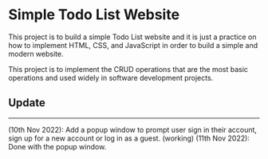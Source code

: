 # Simple Todo List Website

This project is to build a simple Todo List website and it is just a practice on how to implement HTML, CSS, and JavaScript in order to build a simple and modern website.

This project is to implement the CRUD operations that are the most basic operations and used widely in software development projects.

## Update

---

(10th Nov 2022): Add a popup window to prompt user sign in their account, sign up for a new account or log in as a guest. (working)
(11th Nov 2022): Done with the popup window.
